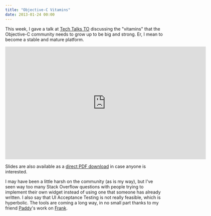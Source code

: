 ```yaml
---
title: "Objective-C Vitamins"
date: 2013-01-24 00:00
---
```


<p>This week, I gave a talk at <a href="http://techtalksto.com/post/40607791416/ash-furrow-presenting-accessibility-and-unit-testing">Tech Talks TO</a> discussing the "vitamins" that the Objective-C community needs to grow up to be big and strong. Er, I mean to become a stable and mature platform.</p>

<div class="embed-responsive embed-responsive-16by9"><iframe data-image-dimensions="640x360" mozallowfullscreen="" allowfullscreen="" src="https://player.vimeo.com/video/58066095?wmode=opaque&amp;api=1" width="640" data-embed="true" webkitallowfullscreen="" frameborder="0" height="360" class="embed-responsive-item"></iframe></div>

<p>Slides are also available as a <a href="http://static.ashfurrow.com/blog/vitamins.pdf">direct PDF download</a> in case anyone is interested.</p>

<script async class="speakerdeck-embed" data-id="f3f28280478b0130bba412313d320a8d" data-ratio="1.33333333333333" src="//speakerdeck.com/assets/embed.js"></script>

<p>I may have been a little harsh on the community (as is my way), but I've seen way too many Stack Overflow questions with people trying to implement their own widget instead of using one that someone has already written. I also say that UI Acceptance Testing is not really feasible, which is hyperbolic. The tools are coming a long way, in no small part thanks to my friend <a href="https://github.com/tapi">Paddy</a>'s work on <a href="https://github.com/moredip/Frank">Frank</a>.</p>

<!-- more -->

